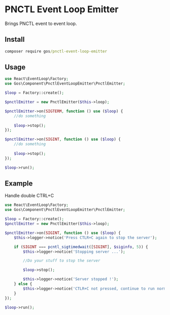 PNCTL Event Loop Emitter
========================

Brings PNCTL event to event loop.

Install
-------

```cmd
composer require gos/pnctl-event-loop-emitter
```

Usage
-----

```php
use React\EventLoop\Factory;
use Gos\Component\PnctlEventLoopEmitter\PnctlEmitter;

$loop = Factory::create();

$pnctlEmitter = new PnctlEmitter($this->loop);

$pnctlEmitter->on(SIGTERM, function () use ($loop) {
	//do something
	
	$loop->stop();
});

$pnctlEmitter->on(SIGINT, function () use ($loop) {
	//do something
	
	$loop->stop();
});

$loop->run();
```

Example
-------

Handle double CTRL+C

```php
use React\EventLoop\Factory;
use Gos\Component\PnctlEventLoopEmitter\PnctlEmitter;

$loop = Factory::create();
$pnctlEmitter = new PnctlEmitter($this->loop);

$pnctlEmitter->on(SIGINT, function () use ($loop) {
	$this->logger->notice('Press CTLR+C again to stop the server');

    if (SIGINT === pcntl_sigtimedwait([SIGINT], $siginfo, 5)) {
        $this->logger->notice('Stopping server ...');

        //Do your stuff to stop the server

        $loop->stop();

        $this->logger->notice('Server stopped !');
    } else {
    	$this->logger->notice('CTLR+C not pressed, continue to run normally');
    }
});

$loop->run();
```

